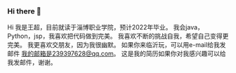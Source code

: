 ### Hi there 👋

<!--
**17568079828/17568079828** is a ✨ _special_ ✨ repository because its `README.md` (this file) appears on your GitHub profile.

Here are some ideas to get you started:

- 🔭 I’m currently working on ...
- 🌱 I’m currently learning ...
- 👯 I’m looking to collaborate on ...
- 🤔 I’m looking for help with ...
- 💬 Ask me about ...
- 📫 How to reach me: ...
- 😄 Pronouns: ...
- ⚡ Fun fact: ...
-->
Hi
我是王超，目前就读于淄博职业学院，预计2022年毕业。
我会java，Python，jsp，我喜欢把代码做到完美。
我喜欢不断的挑战自我，希望自己变得更完美。
我更喜欢交朋友，因为我很幽默。
如果你来临沂玩，可以用e-mail给我发邮件
我的邮箱是239397628@qq.com。
这是我的简历如果你对我感兴趣可以给我发邮件，谢谢。
